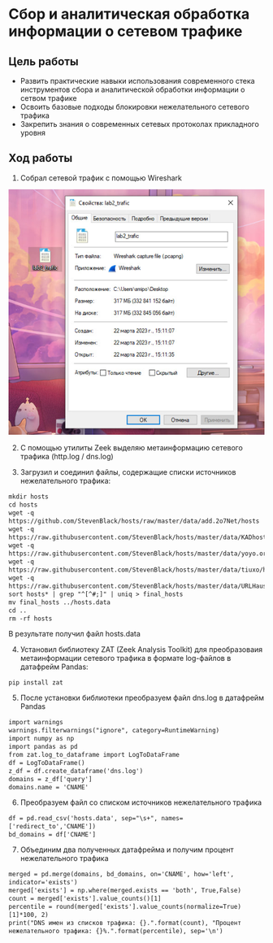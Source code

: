 # Сбор и аналитическая обработка информации о сетевом трафике
## Цель работы
+ Развить практические навыки использования современного стека инструментов сбора и аналитической обработки информации о сетвом трафике
+ Освоить базовые подходы блокировки нежелательного сетевого трафика
+ Закрепить знания о современных сетевых протоколах прикладного уровня
## Ход работы
1. Собрал сетевой трафик с помощью Wireshark

![](https://github.com/Smipos/Sistemi_auth_and_defend/blob/main/lab2/img_lab2/trafic.jpg)

2. С помощью утилиты Zeek выделяю метаинформацию сетевого трафика (http.log / dns.log)

3. Загрузил и соединил файлы, содержащие списки источников нежелательного трафика:

```
mkdir hosts
cd hosts
wget -q https://github.com/StevenBlack/hosts/raw/master/data/add.2o7Net/hosts
wget -q https://raw.githubusercontent.com/StevenBlack/hosts/master/data/KADhosts/hosts
wget -q https://raw.githubusercontent.com/StevenBlack/hosts/master/data/yoyo.org/hosts
wget -q https://raw.githubusercontent.com/StevenBlack/hosts/master/data/tiuxo/hosts
wget -q https://raw.githubusercontent.com/StevenBlack/hosts/master/data/URLHaus/hosts
sort hosts* | grep "^[^#;]" | uniq > final_hosts
mv final_hosts ../hosts.data
cd ..
rm -rf hosts
```
В результате получил файл hosts.data

4. Установил библиотеку ZAT (Zeek Analysis Toolkit) для преобразоваия метаинформации сетевого трафика в формате log-файлов в датафрейм Pandas:

```
pip install zat
```

5. После установки библиотеки преобразуем файл dns.log в датафрейм Pandas

```
import warnings
warnings.filterwarnings("ignore", category=RuntimeWarning)
import numpy as np
import pandas as pd
from zat.log_to_dataframe import LogToDataFrame
df = LogToDataFrame()
z_df = df.create_dataframe('dns.log')
domains = z_df['query']
domains.name = 'CNAME'
```

6. Преобразуем файл со списком источников нежелательного трафика
```
df = pd.read_csv('hosts.data', sep="\s+", names=['redirect_to','CNAME'])
bd_domains = df['CNAME']
```

7. Объединим два полученных датафрейма и получим процент нежелательного трафика
```
merged = pd.merge(domains, bd_domains, on='CNAME', how='left', indicator='exists')
merged['exists'] = np.where(merged.exists == 'both', True,False)
count = merged['exists'].value_counts()[1]
percentile = round(merged['exists'].value_counts(normalize=True)[1]*100, 2)
print("DNS имен из списков трафика: {}.".format(count), "Процент нежелательного трафика: {}%.".format(percentile), sep='\n')
```

